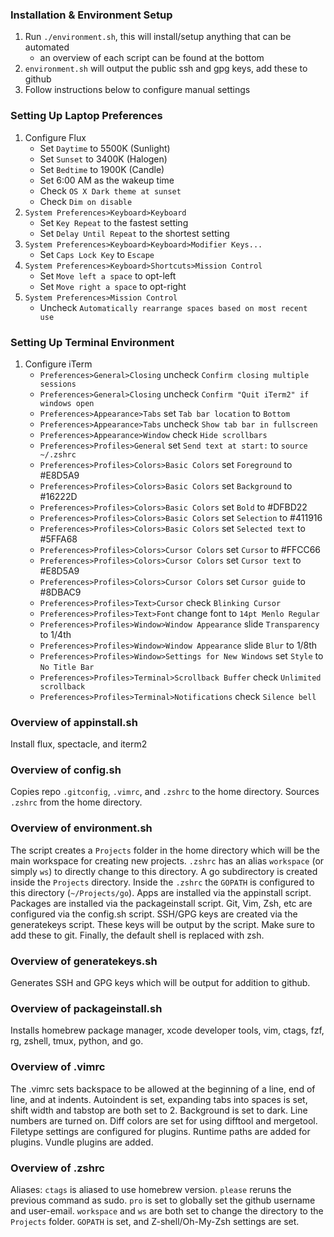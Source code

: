 ### Installation & Environment Setup ###
1. Run `./environment.sh`, this will install/setup anything that can be automated
   - an overview of each script can be found at the bottom
2. `environment.sh` will output the public ssh and gpg keys, add these to github
3. Follow instructions below to configure manual settings

### Setting Up Laptop Preferences ###
1. Configure Flux
   - Set `Daytime` to 5500K (Sunlight)
   - Set `Sunset` to 3400K (Halogen)
   - Set `Bedtime` to 1900K (Candle)
   - Set 6:00 AM as the wakeup time
   - Check `OS X Dark theme at sunset`
   - Check `Dim on disable`
2. `System Preferences>Keyboard>Keyboard`
   - Set `Key Repeat` to the fastest setting
   - Set `Delay Until Repeat` to the shortest setting
3. `System Preferences>Keyboard>Keyboard>Modifier Keys...`
   - Set `Caps Lock Key` to `Escape`
4. `System Preferences>Keyboard>Shortcuts>Mission Control`
   - Set `Move left a space` to opt-left
   - Set `Move right a space` to opt-right
5. `System Preferences>Mission Control`
   - Uncheck `Automatically rearrange spaces based on most recent use`

### Setting Up Terminal Environment ###
1. Configure iTerm
   - `Preferences>General>Closing` uncheck `Confirm closing multiple sessions`
   - `Preferences>General>Closing` uncheck `Confirm "Quit iTerm2" if windows open`
   - `Preferences>Appearance>Tabs` set `Tab bar location` to `Bottom`
   - `Preferences>Appearance>Tabs` uncheck `Show tab bar in fullscreen`
   - `Preferences>Appearance>Window` check `Hide scrollbars`
   - `Preferences>Profiles>General` set `Send text at start:` to `source ~/.zshrc`
   - `Preferences>Profiles>Colors>Basic Colors` set `Foreground` to #E8D5A9
   - `Preferences>Profiles>Colors>Basic Colors` set `Background` to #16222D
   - `Preferences>Profiles>Colors>Basic Colors` set `Bold` to #DFBD22
   - `Preferences>Profiles>Colors>Basic Colors` set `Selection` to #411916
   - `Preferences>Profiles>Colors>Basic Colors` set `Selected text` to #5FFA68
   - `Preferences>Profiles>Colors>Cursor Colors` set `Cursor` to #FFCC66
   - `Preferences>Profiles>Colors>Cursor Colors` set `Cursor text` to #E8D5A9
   - `Preferences>Profiles>Colors>Cursor Colors` set `Cursor guide` to #8DBAC9
   - `Preferences>Profiles>Text>Cursor` check `Blinking Cursor`
   - `Preferences>Profiles>Text>Font` change font to `14pt Menlo Regular`
   - `Preferences>Profiles>Window>Window Appearance` slide `Transparency` to 1/4th
   - `Preferences>Profiles>Window>Window Appearance` slide `Blur` to 1/8th
   - `Preferences>Profiles>Window>Settings for New Windows` set `Style` to `No Title Bar`
   - `Preferences>Profiles>Terminal>Scrollback Buffer` check `Unlimited scrollback`
   - `Preferences>Profiles>Terminal>Notifications` check `Silence bell`

### Overview of appinstall.sh ###
Install flux, spectacle, and iterm2

### Overview of config.sh ###
Copies repo `.gitconfig`, `.vimrc`, and `.zshrc` to the home directory.
Sources `.zshrc` from the home directory.

### Overview of environment.sh ###
The script creates a `Projects` folder in the home directory which will be the main workspace for
creating new projects. `.zshrc` has an alias `workspace` (or simply `ws`) to directly change to
this directory. A go subdirectory is created inside the `Projects` directory. Inside the `.zshrc`
the `GOPATH` is configured to this directory (`~/Projects/go`). Apps are installed via the appinstall
script. Packages are installed via the packageinstall script. Git, Vim, Zsh, etc are configured via
the config.sh script. SSH/GPG keys are created via the generatekeys script. These keys will be output
by the script. Make sure to add these to git. Finally, the default shell is replaced with zsh.
### Overview of generatekeys.sh ###
Generates SSH and GPG keys which will be output for addition to github.

### Overview of packageinstall.sh ###
Installs homebrew package manager, xcode developer tools, vim, ctags, fzf, rg, zshell, tmux, python, and go.

### Overview of .vimrc ###
The .vimrc sets backspace to be allowed at the beginning of a line, end of line, and at indents.
Autoindent is set, expanding tabs into spaces is set, shift width and tabstop are both set to 2.
Background is set to dark. Line numbers are turned on. Diff colors are set for using difftool and mergetool.
Filetype settings are configured for plugins. Runtime paths are added for plugins. Vundle plugins are added.

### Overview of .zshrc ###
Aliases: `ctags` is aliased to use homebrew version. `please` reruns the previous command as sudo.
`pro` is set to globally set the github username and user-email. `workspace` and `ws` are both set
to change the directory to the `Projects` folder. `GOPATH` is set, and Z-shell/Oh-My-Zsh settings are set.

